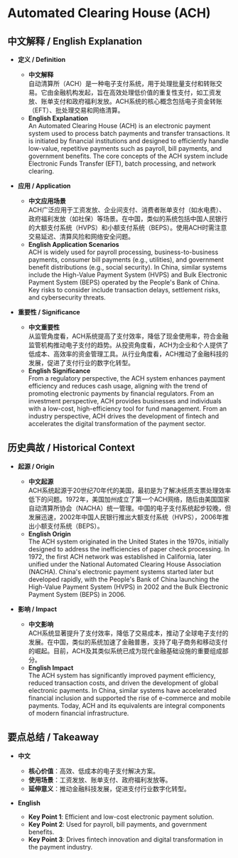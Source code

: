 # Automated Clearing House (ACH)

## 中文解释 / English Explanation

* **定义 / Definition**  
  - **中文解释**  
    自动清算所（ACH）是一种电子支付系统，用于处理批量支付和转账交易。它由金融机构发起，旨在高效处理低价值的重复性支付，如工资发放、账单支付和政府福利发放。ACH系统的核心概念包括电子资金转账（EFT）、批处理交易和网络清算。  
  - **English Explanation**  
    An Automated Clearing House (ACH) is an electronic payment system used to process batch payments and transfer transactions. It is initiated by financial institutions and designed to efficiently handle low-value, repetitive payments such as payroll, bill payments, and government benefits. The core concepts of the ACH system include Electronic Funds Transfer (EFT), batch processing, and network clearing.

* **应用 / Application**  
  - **中文应用场景**  
    ACH广泛应用于工资发放、企业间支付、消费者账单支付（如水电费）、政府福利发放（如社保）等场景。在中国，类似的系统包括中国人民银行的大额支付系统（HVPS）和小额支付系统（BEPS）。使用ACH时需注意交易延迟、清算风险和网络安全问题。  
  - **English Application Scenarios**  
    ACH is widely used for payroll processing, business-to-business payments, consumer bill payments (e.g., utilities), and government benefit distributions (e.g., social security). In China, similar systems include the High-Value Payment System (HVPS) and Bulk Electronic Payment System (BEPS) operated by the People's Bank of China. Key risks to consider include transaction delays, settlement risks, and cybersecurity threats.

* **重要性 / Significance**  
  - **中文重要性**  
    从监管角度看，ACH系统提高了支付效率，降低了现金使用率，符合金融监管机构推动电子支付的趋势。从投资角度看，ACH为企业和个人提供了低成本、高效率的资金管理工具。从行业角度看，ACH推动了金融科技的发展，促进了支付行业的数字化转型。  
  - **English Significance**  
    From a regulatory perspective, the ACH system enhances payment efficiency and reduces cash usage, aligning with the trend of promoting electronic payments by financial regulators. From an investment perspective, ACH provides businesses and individuals with a low-cost, high-efficiency tool for fund management. From an industry perspective, ACH drives the development of fintech and accelerates the digital transformation of the payment sector.

## 历史典故 / Historical Context

* **起源 / Origin**  
  - **中文起源**  
    ACH系统起源于20世纪70年代的美国，最初是为了解决纸质支票处理效率低下的问题。1972年，美国加州成立了第一个ACH网络，随后由美国国家自动清算所协会（NACHA）统一管理。中国的电子支付系统起步较晚，但发展迅速，2002年中国人民银行推出大额支付系统（HVPS），2006年推出小额支付系统（BEPS）。  
  - **English Origin**  
    The ACH system originated in the United States in the 1970s, initially designed to address the inefficiencies of paper check processing. In 1972, the first ACH network was established in California, later unified under the National Automated Clearing House Association (NACHA). China's electronic payment systems started later but developed rapidly, with the People's Bank of China launching the High-Value Payment System (HVPS) in 2002 and the Bulk Electronic Payment System (BEPS) in 2006.

* **影响 / Impact**  
  - **中文影响**  
    ACH系统显著提升了支付效率，降低了交易成本，推动了全球电子支付的发展。在中国，类似的系统加速了金融普惠，支持了电子商务和移动支付的崛起。目前，ACH及其类似系统已成为现代金融基础设施的重要组成部分。  
  - **English Impact**  
    The ACH system has significantly improved payment efficiency, reduced transaction costs, and driven the development of global electronic payments. In China, similar systems have accelerated financial inclusion and supported the rise of e-commerce and mobile payments. Today, ACH and its equivalents are integral components of modern financial infrastructure.

## 要点总结 / Takeaway

* **中文**  
  - **核心价值**：高效、低成本的电子支付解决方案。  
  - **使用场景**：工资发放、账单支付、政府福利发放等。  
  - **延伸意义**：推动金融科技发展，促进支付行业数字化转型。  

* **English**  
  - **Key Point 1**: Efficient and low-cost electronic payment solution.  
  - **Key Point 2**: Used for payroll, bill payments, and government benefits.  
  - **Key Point 3**: Drives fintech innovation and digital transformation in the payment industry.